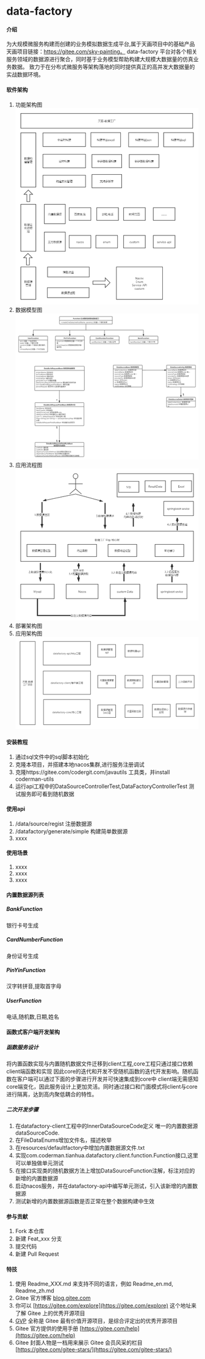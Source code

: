 # data-factory

#### 介绍
为大规模微服务构建而创建的业务模拟数据生成平台,属于天画项目中的基础产品 
天画项目链接：https://gitee.com/sky-painting。
data-factory 平台对各个相关服务领域的数据源进行聚合，同时基于业务模型帮助构建大规模大数据量的仿真业务数据。
致力于在分布式微服务等架构落地的同时提供真正的高并发大数据量的实战数据环境。

#### 软件架构
1.  功能架构图
![image](doc/img/天画-数据工厂平台.png) 
2.  数据模型图
![image](doc/img/天画-数据工厂模型图.png) 
3.  应用流程图
![image](doc/img/天画-数据工厂流程图.png) 
4.  部署架构图
5.  应用架构图
![image](doc/img/天画-数据工厂项目功能架构图.png) 


#### 安装教程 

1.  通过sql文件中的sql脚本初始化
2.  克隆本项目，并搭建本地nacos集群,进行服务注册调试
3.  克隆https://gitee.com/codergit.com/javautils 工具类，并install coderman-utils
4.  运行api工程中的DataSourceControllerTest,DataFactoryControllerTest 测试服务即可看到随机数据

#### 使用api

1.  /data/source/regist  注册数据源
2.  /datafactory/generate/simple  构建简单数据源
3.  xxxx


#### 使用场景

1.  xxxx
2.  xxxx
3.  xxxx

#### 内置数据源列表

#####  BankFunction
银行卡号生成
#####  CardNumberFunction
身份证号生成
#####  PinYinFunction
汉字转拼音,提取首字母
#####  UserFunction
电话,随机数,日期,姓名


#### 函数式客户端开发架构
##### 函数服务设计
将内置函数实现与内置随机数据文件迁移到client工程,core工程只通过接口依赖client端函数和实现
因此core的迭代和开发不受随机函数的迭代开发影响。随机函数在客户端可以通过下面的步骤进行开发并可快速集成到core中
client端无需感知core端变化，因此服务设计上更加灵活。同时通过接口和门面模式将client与core进行隔离，达到高内聚低耦合的特性。
##### 二次开发步骤
1.  在datafactory-client工程中的InnerDataSourceCode定义
唯一的内置数据源dataSourceCode.
2.  在FileDataEnums增加文件名，描述枚举
3.  在resources/defaultfactory中增加内置数据源文件.txt
4.  实现com.coderman.tianhua.datafactory.client.function.Function接口,这里可以单独做单元测试
5.  在接口实现类的随机数据方法上增加DataSourceFunction注解，标注对应的新增的内置数据源
6.  启动nacos服务，并在datafactory-api中编写单元测试，引入该新增的内置数据源
7.  测试新增的内置数据源函数是否正常在整个数据构建中生效




#### 参与贡献

1.  Fork 本仓库
2.  新建 Feat_xxx 分支
3.  提交代码
4.  新建 Pull Request


#### 特技

1.  使用 Readme\_XXX.md 来支持不同的语言，例如 Readme\_en.md, Readme\_zh.md
2.  Gitee 官方博客 [blog.gitee.com](https://blog.gitee.com)
3.  你可以 [https://gitee.com/explore](https://gitee.com/explore) 这个地址来了解 Gitee 上的优秀开源项目
4.  [GVP](https://gitee.com/gvp) 全称是 Gitee 最有价值开源项目，是综合评定出的优秀开源项目
5.  Gitee 官方提供的使用手册 [https://gitee.com/help](https://gitee.com/help)
6.  Gitee 封面人物是一档用来展示 Gitee 会员风采的栏目 [https://gitee.com/gitee-stars/](https://gitee.com/gitee-stars/)


